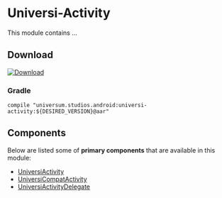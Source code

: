 Universi-Activity
===============

This module contains ...

## Download ##
[![Download](https://api.bintray.com/packages/universum-studios/android/universum.studios.android%3Auniversi/images/download.svg)](https://bintray.com/universum-studios/android/universum.studios.android%3Auniversi/_latestVersion)

### Gradle ###

    compile "universum.studios.android:universi-activity:${DESIRED_VERSION}@aar"

## Components ##

Below are listed some of **primary components** that are available in this module:

- [UniversiActivity](https://github.com/universum-studios/android_universi/blob/master/library-activity/src/main/java/universum/studios/android/universi/UniversiActivity.java)
- [UniversiCompatActivity](https://github.com/universum-studios/android_universi/blob/master/library-activity/src/main/java/universum/studios/android/universi/UniversiCompatActivity.java)
- [UniversiActivityDelegate](https://github.com/universum-studios/android_universi/blob/master/library-activity/src/main/java/universum/studios/android/universi/UniversiActivityDelegate.java)
